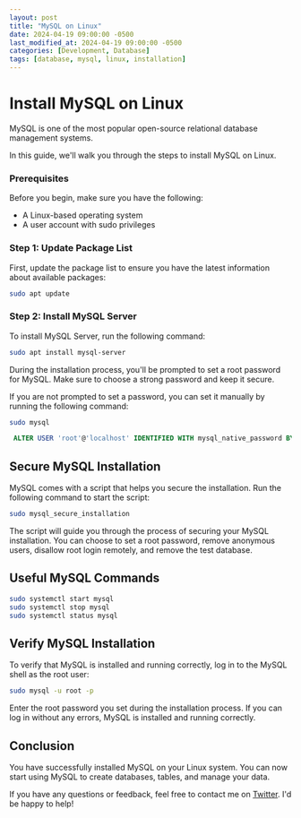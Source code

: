```yaml
---
layout: post
title: "MySQL on Linux"
date: 2024-04-19 09:00:00 -0500
last_modified_at: 2024-04-19 09:00:00 -0500
categories: [Development, Database]
tags: [database, mysql, linux, installation]
---
```


# Install MySQL on Linux

MySQL is one of the most popular open-source relational database management systems.

In this guide, we'll walk you through the steps to install MySQL on Linux.

### Prerequisites

Before you begin, make sure you have the following:

- A Linux-based operating system
- A user account with sudo privileges

### Step 1: Update Package List

First, update the package list to ensure you have the latest information about available packages:

```sh
sudo apt update
```

### Step 2: Install MySQL Server

To install MySQL Server, run the following command:

```sh
sudo apt install mysql-server
```

During the installation process, you'll be prompted to set a root password for MySQL. Make sure to choose a strong password and keep it secure.

If you are not prompted to set a password, you can set it manually by running the following command:

```sh
sudo mysql
```

```sql
 ALTER USER 'root'@'localhost' IDENTIFIED WITH mysql_native_password BY 'your_password';
```

## Secure MySQL Installation

MySQL comes with a script that helps you secure the installation. Run the following command to start the script:

```sh
sudo mysql_secure_installation
```

The script will guide you through the process of securing your MySQL installation. You can choose to set a root password, remove anonymous users, disallow root login remotely, and remove the test database.

## Useful MySQL Commands

```sh
sudo systemctl start mysql
sudo systemctl stop mysql
sudo systemctl status mysql
```

## Verify MySQL Installation

To verify that MySQL is installed and running correctly, log in to the MySQL shell as the root user:

```sh
sudo mysql -u root -p
```

Enter the root password you set during the installation process. If you can log in without any errors, MySQL is installed and running correctly.

## Conclusion

You have successfully installed MySQL on your Linux system. You can now start using MySQL to create databases, tables, and manage your data.

If you have any questions or feedback, feel free to contact me on [Twitter](https://twitter.com/juanvqz_). I'd be happy to help!
